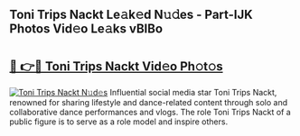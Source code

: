 ## Toni Trips Nackt Le𝚊k𝚎d N𝚞𝚍es - Part-IJK Photos Vid𝚎o Le𝚊ks vBlBo

# <h2><a href="http://fb62ud1.evod.top/?m=Toni+Trips+Nackt">🔗 👉🔴 Toni Trips Nackt Vid𝚎o Ph𝚘t𝚘s</a></h2>

[![Toni Trips Nackt N𝚞d𝚎s](https://i.imgur.com/8V9OHl7.gif)](http://fb62ud1.evod.top/?m=Toni+Trips+Nackt)
Influential social media star Toni Trips Nackt, renowned for sharing lifestyle and dance-related content through solo and collaborative dance performances and vlogs. The role Toni Trips Nackt of a public figure is to serve as a role model and inspire others. 
